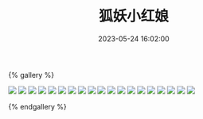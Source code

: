 ﻿---
title: 狐妖小红娘
date: 2023-05-24 16:02:00
comments: false
---

{% gallery %}

![](https://cdn.staticaly.com/gh/1405720461/images@master/Fox_Spirit_Matchmaker/1.jpg)
![](https://cdn.staticaly.com/gh/1405720461/images@master/Fox_Spirit_Matchmaker/2.jpg)
![](https://cdn.staticaly.com/gh/1405720461/images@master/Fox_Spirit_Matchmaker/3.jpg)
![](https://cdn.staticaly.com/gh/1405720461/images@master/Fox_Spirit_Matchmaker/4.jpg)
![](https://cdn.staticaly.com/gh/1405720461/images@master/Fox_Spirit_Matchmaker/5.jpg)
![](https://cdn.staticaly.com/gh/1405720461/images@master/Fox_Spirit_Matchmaker/6.jpg)
![](https://cdn.staticaly.com/gh/1405720461/images@master/Fox_Spirit_Matchmaker/7.jpg)
![](https://cdn.staticaly.com/gh/1405720461/images@master/Fox_Spirit_Matchmaker/8.jpg)
![](https://cdn.staticaly.com/gh/1405720461/images@master/Fox_Spirit_Matchmaker/9.jpg)
![](https://cdn.staticaly.com/gh/1405720461/images@master/Fox_Spirit_Matchmaker/10.jpg)
![](https://cdn.staticaly.com/gh/1405720461/images@master/Fox_Spirit_Matchmaker/11.jpg)
![](https://cdn.staticaly.com/gh/1405720461/images@master/Fox_Spirit_Matchmaker/12.jpg)
![](https://cdn.staticaly.com/gh/1405720461/images@master/Fox_Spirit_Matchmaker/13.jpg)
![](https://cdn.staticaly.com/gh/1405720461/images@master/Fox_Spirit_Matchmaker/14.jpg)
![](https://cdn.staticaly.com/gh/1405720461/images@master/Fox_Spirit_Matchmaker/15.jpg)
![](https://cdn.staticaly.com/gh/1405720461/images@master/Fox_Spirit_Matchmaker/16.jpg)
![](https://cdn.staticaly.com/gh/1405720461/images@master/Fox_Spirit_Matchmaker/17.jpg)
![](https://cdn.staticaly.com/gh/1405720461/images@master/Fox_Spirit_Matchmaker/18.jpg)
![](https://cdn.staticaly.com/gh/1405720461/images@master/Fox_Spirit_Matchmaker/19.jpg)

{% endgallery %}
